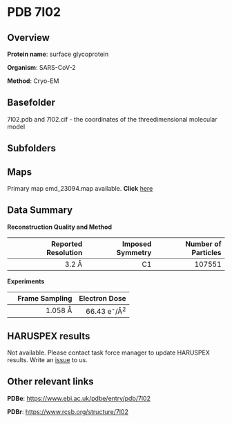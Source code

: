 # PDB 7l02

## Overview

**Protein name**: surface glycoprotein

**Organism**: SARS-CoV-2

**Method**: Cryo-EM



## Basefolder

7l02.pdb and 7l02.cif - the coordinates of the threedimensional molecular model

## Subfolders









## Maps

Primary map emd_23094.map available. **Click** [here](http://ftp.wwpdb.org/pub/emdb/structures/EMD-23094/map/) 

## Data Summary
**Reconstruction Quality and Method**

|   | Reported Resolution | Imposed Symmetry | Number of Particles |
|---|-------------:|----------------:|--------------:|
|   |3.2 Å|C1|107551|

**Experiments**

|   | Frame Sampling | Electron Dose |
|---|-------------:|----------------:|
|   |1.058 Å|66.43 e<sup>-</sup>/Å<sup>2</sup>|

## HARUSPEX results

Not available. Please contact task force manager to update HARUSPEX results. Write an [issue](https://github.com/thorn-lab/coronavirus_structural_task_force/issues) to us.

## Other relevant links 
**PDBe**:  https://www.ebi.ac.uk/pdbe/entry/pdb/7l02
 
**PDBr**: https://www.rcsb.org/structure/7l02 

